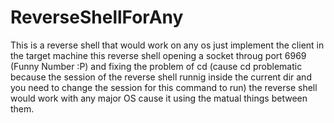 # ReverseShellForAny
This is a reverse shell that would work on any os just implement the client in the target machine
this reverse shell opening a socket throug port 6969 (Funny Number :P) 
and fixing the problem of cd (cause cd problematic because the session of the reverse shell runnig inside the current dir and you need to change the session for 
this command to run)
the reverse shell would work with any major OS cause it using the matual things between them. 
